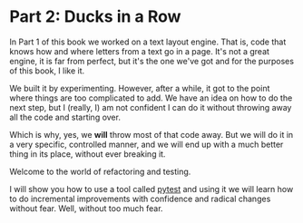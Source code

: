 # Part 2: Ducks in a Row

In Part 1 of this book we worked on a text layout engine. That is, code that
knows how and where letters from a text go in a page. It's not a great engine,
it is far from perfect, but it's the one we've got and for the purposes of
this book, I like it.

We built it by experimenting. However, after a while, it got to the point
where things are too complicated to add. We have an idea on how to do the next
step, but I (really, I) am not confident I can do it without throwing away all
the code and starting over.

Which is why, yes, we **will** throw most of that code away. But we will do it
in a very specific, controlled manner, and we will end up with a much better
thing in its place, without ever breaking it.

Welcome to the world of refactoring and testing.

I will show you how to use a tool called [pytest](https://docs.pytest.org/en/latest/)
and using it we will learn how to do incremental improvements with confidence
and radical changes without fear. Well, without too much fear.